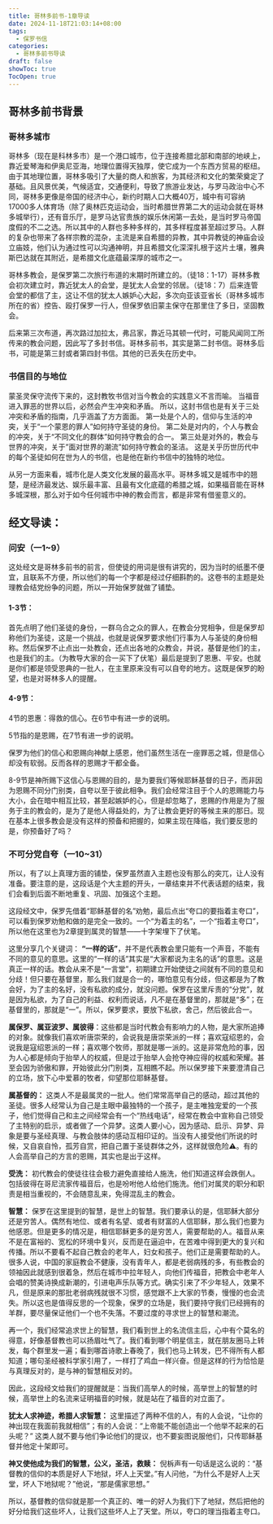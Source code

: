 ```yaml
---
title: 哥林多前书-1章导读
date: 2024-11-18T21:03:14+08:00
tags:
  - 保罗书信
categories:
  - 哥林多前书导读
draft: false
showToc: true
TocOpen: true
---
```

## 哥林多前书背景

### 哥林多城市

哥林多（现在是科林多市）是一个港口城市，位于连接希腊北部和南部的地峡上，靠近爱琴海和伊奥尼亚海，地理位置得天独厚，使它成为一个东西方贸易的枢纽。由于其地理位置，哥林多吸引了大量的商人和旅客，为其经济和文化的繁荣奠定了基础。且风景优美，气候适宜，交通便利，导致了旅游业发达，与罗马政治中心不同，哥林多更像是帝国的经济中心，新约时期人口大概40万，城中有可容纳17000多人体育场（除了奥林匹克运动会，当时希腊世界第二大的运动会就在哥林多城举行），还有音乐厅，是罗马达官贵族的娱乐休闲第一去处，是当时罗马帝国度假的不二之选。所以其中的人群也多种多样的，其多样程度甚至超过罗马。人群的复杂也带来了各样宗教的混杂，主流是来自希腊的异教，其中异教徒的神庙会设立庙妓，他们认为通过性可以沟通神明，并且希腊文化深深扎根于这片土壤，雅典斯巴达就在其附近，是希腊文化底蕴最深厚的城市之一。

哥林多教会，是保罗第二次旅行布道的末期时所建立的。（徒18：1-17）哥林多教会初次建立时，靠近犹太人的会堂，是犹太人会堂的邻居。（徒18：7）后来连管会堂的都信了主，这让不信的犹太人嫉妒心大起，多次向亚该亚省长（哥林多城市所在的省）控告、殴打保罗一行人，但保罗依旧蒙主保守在那里住了多日，坚固教会。

后来第三次布道，再次路过加拉太，弗吕家，靠近马其顿一代时，可能风闻同工所传来的教会问题，因此写了多封书信。哥林多前书，其实是第二封书信。哥林多后书，可能是第三封或者第四封书信。其他的已丢失在历史中。

### 书信目的与地位

蒙圣灵保守流传下来的，这封教牧书信对当今教会的实践意义不言而喻。 当福音进入罪恶的世界以后，必然会产生冲突和矛盾。 所以，这封书信也是有关于三处冲突和矛盾的指南，几乎涵盖了方方面面。 第一处是个人的，信仰与生活的冲突，关于“一个蒙恩的罪人”如何持守圣徒的身份。 第二处是对内的，个人与教会的冲突，关于“不同文化的群体”如何持守教会的合一。 第三处是对外的，教会与世界的冲突，关于”面对世界的潮流”如何持守教会的圣洁。 这是关乎历世历代中的每个圣徒如何在世为人的书信，也是他在新约书信中的独特的地位。

从另一方面来看，城市化是人类文化发展的最高水平。哥林多城又是城市中的翘楚，是经济最发达、娱乐最丰富、且最有文化底蕴的希腊之城，如果福音能在哥林多城深根，那么对于如今任何城市中神的教会而言，都是非常有借鉴意义的。

## 经文导读：

### 问安（一1~9）

这处经文是哥林多前书的前言，但使徒的用词是很有讲究的，因为当时的纸墨不便宜，且联系不方便，所以他们的每一个字都是经过仔细斟酌的。这卷书的主题是处理教会结党纷争的问题，所以一开始保罗就做了铺垫。

#### 1-3节：

首先点明了他们圣徒的身份，一群乌合之众的罪人，在教会分党相争，但是保罗却称他们为圣徒，这是一个挑战，也就是说保罗要求他们行事为人与圣徒的身份相称。然后保罗不止点出一处教会，还点出各地的众教会，并说，基督是他们的主，也是我们的主。（为教导大家的合一买下了伏笔）最后是提到了恩惠、平安。也就是你们都是领受恩典的一批人，在主里原来没有可以自夸的地方。这既是保罗的盼望，也是对哥林多人的提醒。

#### 4-9节：

4节的恩惠：得救的信心。在6节中有进一步的说明。

5节指的是恩赐，在7节有进一步的说明。

保罗为他们的信心和恩赐向神献上感恩，他们虽然生活在一座罪恶之城，但是信心却没有软弱。反而各样的恩赐才干都全备。

8-9节是神所赐下这信心与恩赐的目的，是为要我们等候耶稣基督的日子，而非因为恩赐不同分门别类，自夸以至于彼此相争。我们会经常注目于个人的恩赐能力与大小，会在暗中相互比较，甚至起嫉妒的心，但是却忽略了，恩赐的作用是为了服务于主的教会的，是为了是他人得益处的，为了让教会更好的等候主来的那日。现在基本上很多教会是没有这样的预备和把握的，如果主现在降临，我们要反思的是，你预备好了吗？

### 不可分党自夸（一10~31）

所以，有了以上真理方面的铺垫，保罗虽然直入主题也没有那么的突兀，让人没有准备。要注意的是，这段话是个大主题的开头，一章结束并不代表话题的结束，我们会看到后面不断地重复、巩固、加强这个主题。

这段经文中，保罗先借着“耶稣基督的名”劝勉，最后点出“夸口的要指着主夸口”，可以看到保罗劝勉和做的是完全一致的。一个“为着主的名”，一个“指着主夸口”，所以他在这里也为2章提到属灵的智慧——十字架埋下了伏笔。

这里分享几个关键词：
**“一样的话”**，并不是代表教会里只能有一个声音，不能有不同的意见的意思。这里的“一样的话”其实是“大家都说为主名的话”的意思。这是真正一样的话。教会从来不是“一言堂”，初期建立开始使徒之间就有不同的意见和分歧！但只要在基督里，那么我们就是合一的，哪怕意见有分歧，但这都是为了教会好，为了主的名好，没有私欲的成分，就没问题。保罗在这里斥责的“分党”，就是因为私欲，为了自己的利益、权利而说话，凡不是在基督里的，那就是“多”；在基督里的，那就是“一”。所以，保罗要求，要放下私欲，舍己，然后彼此合一。

**属保罗、属亚波罗、属彼得**：这些都是当时代教会有影响力的人物，是大家所追捧的对象。就像我们喜欢听唐崇荣的，会说我是唐崇荣派的一样；喜欢寇绍恩的，会说我是寇绍恩派的一样；喜欢哪个牧师，那就是哪一派的。这是非常危险的事，因为人心都是倾向于抬举人的权威，但是过于抬举人会抢夺神应得的权威和荣耀。甚至会因为骄傲和罪，开始彼此分门别类，互相瞧不起。所以保罗接下来要澄清自己的立场，放下心中爱慕的牧者，仰望那位耶稣基督。

**属基督的：** 这类人不是最属灵的一批人。他们常常高举自己的感动，超过其他的圣徒。很多人经常认为自己是主眼中最独特的一个孩子，是主唯独宠爱的一个孩子，他们觉得自己和主之间经常会有一个“热线电话”，经常在教会中宣称自己领受了主特别的启示，或者做了一个异梦。这类人要小心，因为感动、启示、异梦、异象是要与圣经真理、与教会肢体的感动互相印证的。当没有人接受他们所说的时候，又自哀自怜，孤芳自赏，把自己置于圣徒群体之外，这样就很危险⚠️。有的人会高举自己的方言的恩赐，其实也是出于这样。

**受洗：** 初代教会的使徒往往会极力避免直接给人施洗，他们知道这样会跌倒人。包括彼得在哥尼流家传福音后，也是吩咐他人给他们施洗。他们对属灵的职分和职责是相当重视的，不会随意乱来，免得混乱主的教会。

**智慧：** 保罗在这里提到的智慧，是世上的智慧。我们要承认的是，信耶稣大部分还是穷苦人。偶然有地位、或者有名望、或者有财富的人信耶稣，那么我们也要为他感恩。但是更多的情况是，相信耶稣更多的是穷苦人，需要帮助的人。福音从来不是在富裕的、宽松的环境中复兴，反而是在逼迫中，在苦难中得到更大的复兴和传播。所以不要看不起自己教会的老年人，妇女和孩子。他们正是需要帮助的人。很多人说，中国的家庭教会不健康，没有青年人，都是老弱病残的多，有些教会的领袖因此就感到很着急，然后在城市中拉年轻人，向他们传福音，把教会中老年人会唱的赞美诗换成新潮的，引进电声乐队等方式。确实引来了不少年轻人，效果不凡，但是原来的那批老弱病残就很不习惯，感觉跟不上大家的节奏，慢慢的也会流失。所以这也是值得反思的一个现象，保罗的立场是，我们要持守我们已经拥有的羊群，要尽量保证他们一个也不失落。不要过度的寻求世上的智慧和潮流。

再一个，我们经常追求世上的智慧，我们看到世上的名流信主后，心中有个莫名的得意，好像基督教也可以扬眉吐气了。我们看到哪个明星信主，就在朋友圈马上转发，每个群里发一遍；看到哪首诗歌上春晚了，我们也马上转发，巴不得所有人都知道；哪句圣经被科学家引用了，一样打了鸡血一样兴奋。但是这样的行为恰恰是与真理反对的，是与神的智慧相反对的。

因此，这段经文给我们的提醒就是：当我们高举人的时候，高举世上的智慧的时候，高举世上的名流来证明福音的时候，就是站在了福音的对立面了。

**犹太人求神迹，希腊人求智慧：** 这里描述了两种不信的人，有的人会说，“让你的神出现在我面前我就相信”；有的人会说：“上帝能不能创造出一个他举不起来的石头呢？” 这类人就不要与他们争论他们的提议，也不要妄图说服他们，只传耶稣基督并他定十架即可。

**神又使他成为我们的智慧，公义，圣洁，救赎：** 倪柝声有一句话是这么说的：“基督教的信仰的本质是好人下地狱，坏人上天堂。”有人问他，“为什么不是好人上天堂，坏人下地狱呢？”他说，“那是儒家思想。”

所以，基督教的信仰就是那一个真正的、唯一的好人为我们下了地狱，然后把他的好分给我们这些坏人，让我们这些坏人上了天堂。所以，夸口的理当指着主夸口。
